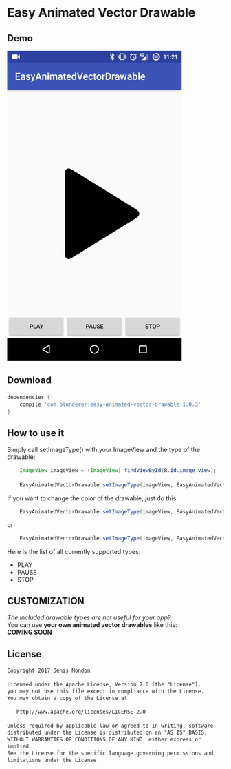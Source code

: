 Easy Animated Vector Drawable
============

Demo
----

![alt text](https://github.com/DenisMondon/EasyAnimatedVectorDrawable/blob/master/images/demo.gif "Demo gif")


Download
--------

```groovy
dependencies {
    compile 'com.blunderer:easy-animated-vector-drawable:1.0.3'
}
```


How to use it
-------------

Simply call setImageType() with your ImageView and the type of the drawable:
```java
    ImageView imageView = (ImageView) findViewById(R.id.image_view);

    EasyAnimatedVectorDrawable.setImageType(imageView, EasyAnimatedVectorDrawable.Type.PLAY);
```

If you want to change the color of the drawable, just do this:
```java
    EasyAnimatedVectorDrawable.setImageType(imageView, EasyAnimatedVectorDrawable.Type.PLAY, Color.RED);
```
or
```java
    EasyAnimatedVectorDrawable.setImageType(imageView, EasyAnimatedVectorDrawable.Type.PLAY, ContextCompat.getColor(context, R.color.red));
```

Here is the list of all currently supported types:
- PLAY
- PAUSE
- STOP


CUSTOMIZATION
-------------

*The included drawable types are not useful for your app?*  
You can use **your own animated vector drawables** like this:  
**COMING SOON**

License
-------

    Copyright 2017 Denis Mondon

    Licensed under the Apache License, Version 2.0 (the "License");
    you may not use this file except in compliance with the License.
    You may obtain a copy of the License at

       http://www.apache.org/licenses/LICENSE-2.0

    Unless required by applicable law or agreed to in writing, software
    distributed under the License is distributed on an "AS IS" BASIS,
    WITHOUT WARRANTIES OR CONDITIONS OF ANY KIND, either express or implied.
    See the License for the specific language governing permissions and
    limitations under the License.

